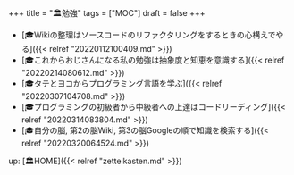 +++
title = "🏛勉強"
tags = ["MOC"]
draft = false
+++

-   [🎓Wikiの整理はソースコードのリファクタリングをするときの心構えでやる]({{< relref "20220112100409.md" >}})
-   [🎓これからおじさんになる私の勉強は抽象度と知恵を意識する]({{< relref "20220214080612.md" >}})
-   [🎓タテとヨコからプログラミング言語を学ぶ]({{< relref "20220307104708.md" >}})
-   [🎓プログラミングの初級者から中級者への上達はコードリーディング]({{< relref "20220314083804.md" >}})
-   [🎓自分の脳, 第2の脳Wiki, 第3の脳Googleの順で知識を検索する]({{< relref "20220320064524.md" >}})

up: [🏛HOME]({{< relref "zettelkasten.md" >}})
